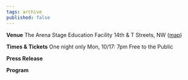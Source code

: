 ```yaml
---
tags: archive
published: false
---
```


**Venue**
The Arena Stage Education Facility
14th & T Streets, NW ([map](http://maps.google.com/maps?f=q&source=s_q&hl=en&geocode=&q=14th+%26+T+NW+DC&ie=UTF8&hq=&hnear=14th+St+NW+%26+T+St+NW,+Washington+D.C.,+District+of+Columbia,+20009&z=16))

**Times & Tickets**
One night only
Mon, 10/17: 7pm
Free to the Public

**Press Release**

**Program**